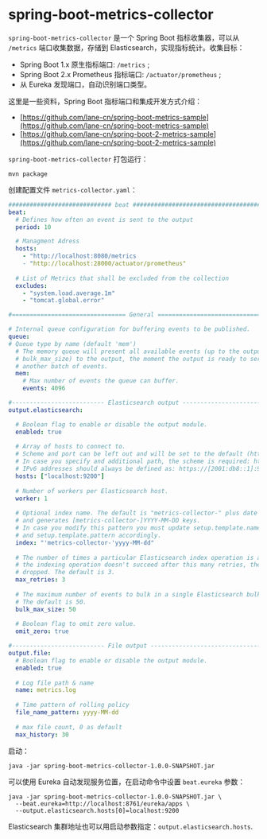 # spring-boot-metrics-collector

`spring-boot-metrics-collector` 是一个 Spring Boot 指标收集器，可以从 `/metrics` 端口收集数据，存储到 Elasticsearch，实现指标统计。收集目标：

- Spring Boot 1.x 原生指标端口: `/metrics` ;
- Spring Boot 2.x Prometheus 指标端口: `/actuator/prometheus` ;
- 从 Eureka 发现端口，自动识别端口类型。

这里是一些资料，Spring Boot 指标端口和集成开发方式介绍：

- [https://github.com/lane-cn/spring-boot-metrics-sample](https://github.com/lane-cn/spring-boot-metrics-sample)
- [https://github.com/lane-cn/spring-boot-2-metrics-sample](https://github.com/lane-cn/spring-boot-2-metrics-sample)

`spring-boot-metrics-collector` 打包运行：

```shell
mvn package
```

创建配置文件 `metrics-collector.yaml`：

```yaml
############################# beat ######################################
beat:
  # Defines how often an event is sent to the output
  period: 10

  # Managment Adress
  hosts:
    - "http://localhost:8080/metrics
    - "http://localhost:28000/actuator/prometheus"
  
  # List of Metrics that shall be excluded from the collection
  excludes:
    - "system.load.average.1m"
    - "tomcat.global.error"

#================================ General ======================================

# Internal queue configuration for buffering events to be published.
queue:
# Queue type by name (default 'mem')
  # The memory queue will present all available events (up to the outputs
  # bulk_max_size) to the output, the moment the output is ready to server
  # another batch of events.
  mem:
    # Max number of events the queue can buffer.
    events: 4096

#-------------------------- Elasticsearch output -------------------------------
output.elasticsearch:

  # Boolean flag to enable or disable the output module.
  enabled: true
  
  # Array of hosts to connect to.
  # Scheme and port can be left out and will be set to the default (http and 9200)
  # In case you specify and additional path, the scheme is required: http://localhost:9200/path
  # IPv6 addresses should always be defined as: https://[2001:db8::1]:9200
  hosts: ["localhost:9200"]
  
  # Number of workers per Elasticsearch host.
  worker: 1
  
  # Optional index name. The default is "metrics-collector-" plus date
  # and generates [metrics-collector-]YYYY-MM-DD keys.
  # In case you modify this pattern you must update setup.template.name 
  # and setup.template.pattern accordingly.
  index: "'metrics-collector-'yyyy-MM-dd"
  
  # The number of times a particular Elasticsearch index operation is attempted. If
  # the indexing operation doesn't succeed after this many retries, the events are
  # dropped. The default is 3.
  max_retries: 3
  
  # The maximum number of events to bulk in a single Elasticsearch bulk API index request.
  # The default is 50.
  bulk_max_size: 50
  
  # Boolean flag to omit zero value.
  omit_zero: true

#-------------------------- File output -------------------------------
output.file:
  # Boolean flag to enable or disable the output module.
  enabled: true
  
  # Log file path & name
  name: metrics.log
  
  # Time pattern of rolling policy
  file_name_pattern: yyyy-MM-dd
  
  # max file count, 0 as default
  max_history: 30
```

启动：

```
java -jar spring-boot-metrics-collector-1.0.0-SNAPSHOT.jar
```

可以使用 Eureka 自动发现服务位置，在启动命令中设置 `beat.eureka` 参数：

```shell
java -jar spring-boot-metrics-collector-1.0.0-SNAPSHOT.jar \
  --beat.eureka=http://localhost:8761/eureka/apps \
  --output.elasticsearch.hosts[0]=localhost:9200
```

Elasticsearch 集群地址也可以用启动参数指定：`output.elasticsearch.hosts`.
